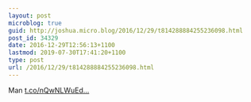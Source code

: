 ```yaml
---
layout: post
microblog: true
guid: http://joshua.micro.blog/2016/12/29/t814288884255236098.html
post_id: 34329
date: 2016-12-29T12:56:13+1100
lastmod: 2019-07-30T17:41:20+1100
type: post
url: /2016/12/29/t814288884255236098.html
---
```

Man [t.co/nQwNLWuEd...](https://t.co/nQwNLWuEdV)
